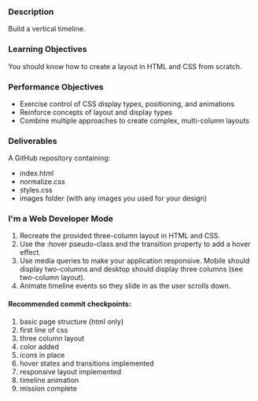 ### Description

Build a vertical timeline.

### Learning Objectives

You should know how to create a layout in HTML and CSS from scratch.

### Performance Objectives

* Exercise control of CSS display types, positioning, and animations
* Reinforce concepts of layout and display types
* Combine multiple approaches to create complex, multi-column layouts

### Deliverables

A GitHub repository containing:

* index.html
* normalize.css
* styles.css
* images folder (with any images you used for your design)

### I'm a Web Developer Mode

1. Recreate the provided three-column layout in HTML and CSS.
2. Use the :hover pseudo-class and the transition property to add a hover effect.
3. Use media queries to make your application responsive. Mobile should display two-columns and desktop should display three columns (see two-column layout).
4. Animate timeline events so they slide in as the user scrolls down.

#### Recommended commit checkpoints:

1. basic page structure (html only)
2. first line of css
3. three column layout
4. color added
5. icons in place
6. hover states and transitions implemented
7. responsive layout implemented
8. timeline animation
9. mission complete
